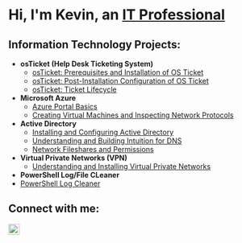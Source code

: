 <h1>Hi, I'm Kevin, an <a href="https://linkedin.com/in/">IT Professional</a></h1>

<h2> Information Technology Projects:</h2>

- <b>osTicket (Help Desk Ticketing System)</b>
  - [osTicket: Prerequisites and Installation of OS Ticket](https://github.com/kevinvargas47/osticket-prereqs)
  - [osTicket: Post-Installation Configuration of OS Ticket](https://github.com/kevinvargas47/post-install-config)
  - [osTicket: Ticket Lifecycle](https://github.com/kevinvargas47/ticket-lifecycle)
- <b>Microsoft Azure</b>
  - [Azure Portal Basics](https://github.com/kevinvargas47/azure.portal)
  - [Creating Virtual Machines and Inspecting Network Protocols](https://github.com/kevinvargas47/vm-network)
- <b>Active Directory</b>
  - [Installing and Configuring Active Directory](https://github.com/kevinvargas47/active-directory)
  - [Understanding and Building Intuition for DNS](https://github.com/kevinvargas47/dns)
  - [Network Fileshares and Permissions](https://github.com/kevinvargas47/network-fileshare)
- <b>Virtual Private Networks (VPN)</b>
  - [Understanding and Installing Virtual Private Networks](https://github.com/kevinvargas47/vpn)
-  <b>PowerShell Log/File CLeaner</b>
  - [PowerShell Log Cleaner](https://github.com/kevinvargas47/powershell)
<h2>Connect with me:</h2>


[<img align="left" alt="Eric | LinkedIn" width="22px" src="https://cdn.jsdelivr.net/npm/simple-icons@v3/icons/linkedin.svg" />][linkedin]



[linkedin]: https://linkedin.com/in/
